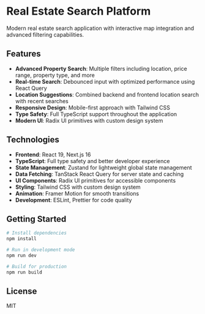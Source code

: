# Real Estate Search Platform

Modern real estate search application with interactive map integration and advanced filtering capabilities.

## Features

- **Advanced Property Search**: Multiple filters including location, price range, property type, and more
- **Real-time Search**: Debounced input with optimized performance using React Query
- **Location Suggestions**: Combined backend and frontend location search with recent searches
- **Responsive Design**: Mobile-first approach with Tailwind CSS
- **Type Safety**: Full TypeScript support throughout the application
- **Modern UI**: Radix UI primitives with custom design system

## Technologies

- **Frontend**: React 19, Next.js 16
- **TypeScript**: Full type safety and better developer experience
- **State Management**: Zustand for lightweight global state management
- **Data Fetching**: TanStack React Query for server state and caching
- **UI Components**: Radix UI primitives for accessible components
- **Styling**: Tailwind CSS with custom design system
- **Animation**: Framer Motion for smooth transitions
- **Development**: ESLint, Prettier for code quality

## Getting Started

```bash
# Install dependencies
npm install

# Run in development mode
npm run dev

# Build for production
npm run build
```

## License

MIT